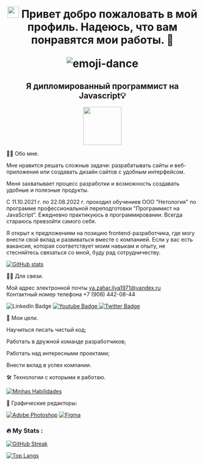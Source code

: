  <h1 align='center'>
  <img src="https://raw.githubusercontent.com/kaueMarques/kaueMarques/master/hi.gif" height="30px" /> Привет добро пожаловать в мой профиль. Надеюсь, что вам понравятся мои работы. 🤖
  <p align="center">
    <img src="https://user-images.githubusercontent.com/92805039/157175887-86e6dd4e-5855-4796-88bd-798930336fe0.gif"  alt="emoji-dance" />
  </p>
</h1>

<h2 align='center'>
  Я дипломированный программист на Javascript💡
</h2>

<div id="header" align="center">
  <img src="https://media.giphy.com/media/M9gbBd9nbDrOTu1Mqx/giphy.gif" width="100"/>
</div>
  
 👩‍💻 Обо мне.
 
Мне нравится решать сложные задачи: разрабатывать сайты и веб-приложения или создавать дизайн сайтов с удобным интерфейсом.

Меня захватывает процесс разработки и возможность создавать удобные и полезные продукты.  

С 11.10.2021 г. по 22.08.2022 г. проходил обучениев ООО "Нетология" по программе профессиональной переподготовки "Программист на JavaScript". Ежедневно практикуюсь в программировании. Всегда стараюсь превзойти самого себя.

Я открыт к предложениям на позицию frontend-разработчика, где могу внести свой вклад и развиваться вместе с компанией. Если у вас есть вакансия, которая соответствует моим навыкам и опыту, не стесняйтесь связаться со мной, буду рад сотрудничеству.

[![GitHub stats](https://github-readme-stats.vercel.app/api?username=1971Ilya1971)](https://github.com/username/github-readme-stats)

👨‍💼 Для связи.

Мой адрес электронной почты  ya.zahar.ilya1971@yandex.ru  
Контактный номер телефона +7 (906) 442-08-44
<div id="badges" align="center>
  <a href="your-linkedin-URL">
    <img src="https://img.shields.io/badge/LinkedIn-blue?style=for-the-badge&logo=linkedin&logoColor=white" alt="LinkedIn Badge"/>
  </a>
  <a href="your-youtube-URL">
    <img src="https://img.shields.io/badge/YouTube-red?style=for-the-badge&logo=youtube&logoColor=white" alt="Youtube Badge"/>
  </a>
  <a href="your-twitter-URL">
    <img src="https://img.shields.io/badge/Twitter-blue?style=for-the-badge&logo=twitter&logoColor=white" alt="Twitter Badge"/>
  </a>
</div>
                                                                                                                             
🎯 Мои цели.

<p>Научиться писать чистый код;</p>
<p>Работать в дружной команде разработчиков;</p>
<p>Работать над интересными проектами;</p>
<p>Внести вклад в успех компании.</p>


🛠️ Технологии с которыми я работаю.

[![Minhas Habilidades](https://skillicons.dev/icons?i=html,css,js,ts,react,git,github,vscode)](https://skillicons.dev)

🎨 Графические редакторы:

[![Adobe Photoshop](https://user-images.githubusercontent.com/86494748/128635710-d46970f1-a171-461d-acd8-f4d8aa5c01e8.png)](https://www.adobe.com/ru/products/photoshop.html)
 [![Figma](https://user-images.githubusercontent.com/86494748/148681763-cc9b76df-7a91-4908-84bb-7da19b860c74.png)](https://www.figma.com/)

   

### :fire: My Stats :
                                                                                                                             
 [![GitHub Streak](http://github-readme-streak-stats.herokuapp.com?user=1971ilya1971&theme=dracula&hide_border=%D0%B8%D1%81%D1%82%D0%B8%D0%BD%D0%BD%D1%8B%D0%B9&locale=ru)](https://git.io/streak-stats) 
                                                                                                                             
[![Top Langs](https://github-readme-stats.vercel.app/api/top-langs/?username=1971Ilya1971&layout=compact&theme=vision-friendly-dark)](https://github.com/anuraghazra/github-readme-stats)                                                                                                                             
